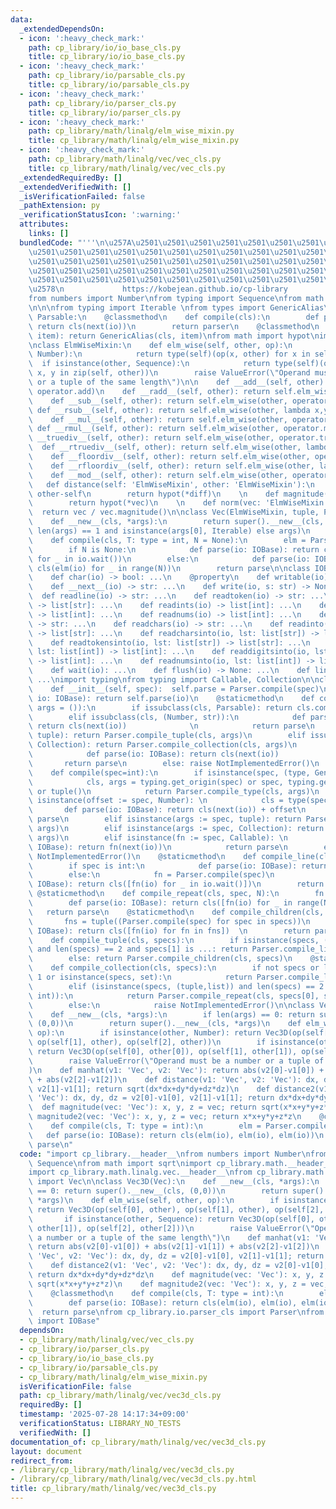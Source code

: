 ```yaml
---
data:
  _extendedDependsOn:
  - icon: ':heavy_check_mark:'
    path: cp_library/io/io_base_cls.py
    title: cp_library/io/io_base_cls.py
  - icon: ':heavy_check_mark:'
    path: cp_library/io/parsable_cls.py
    title: cp_library/io/parsable_cls.py
  - icon: ':heavy_check_mark:'
    path: cp_library/io/parser_cls.py
    title: cp_library/io/parser_cls.py
  - icon: ':heavy_check_mark:'
    path: cp_library/math/linalg/elm_wise_mixin.py
    title: cp_library/math/linalg/elm_wise_mixin.py
  - icon: ':heavy_check_mark:'
    path: cp_library/math/linalg/vec/vec_cls.py
    title: cp_library/math/linalg/vec/vec_cls.py
  _extendedRequiredBy: []
  _extendedVerifiedWith: []
  _isVerificationFailed: false
  _pathExtension: py
  _verificationStatusIcon: ':warning:'
  attributes:
    links: []
  bundledCode: "'''\n\u257A\u2501\u2501\u2501\u2501\u2501\u2501\u2501\u2501\u2501\u2501\
    \u2501\u2501\u2501\u2501\u2501\u2501\u2501\u2501\u2501\u2501\u2501\u2501\u2501\
    \u2501\u2501\u2501\u2501\u2501\u2501\u2501\u2501\u2501\u2501\u2501\u2501\u2501\
    \u2501\u2501\u2501\u2501\u2501\u2501\u2501\u2501\u2501\u2501\u2501\u2501\u2501\
    \u2501\u2501\u2501\u2501\u2501\u2501\u2501\u2501\u2501\u2501\u2501\u2501\u2501\
    \u2578\n             https://kobejean.github.io/cp-library               \n'''\n\
    from numbers import Number\nfrom typing import Sequence\nfrom math import sqrt\n\
    \n\n\nfrom typing import Iterable \nfrom types import GenericAlias\n\n\nclass\
    \ Parsable:\n    @classmethod\n    def compile(cls):\n        def parser(io: 'IOBase'):\
    \ return cls(next(io))\n        return parser\n    @classmethod\n    def __class_getitem__(cls,\
    \ item): return GenericAlias(cls, item)\nfrom math import hypot\nimport operator\n\
    \nclass ElmWiseMixin:\n    def elm_wise(self, other, op):\n        if isinstance(other,\
    \ Number):\n            return type(self)(op(x, other) for x in self)\n      \
    \  if isinstance(other, Sequence):\n            return type(self)(op(x, y) for\
    \ x, y in zip(self, other))\n        raise ValueError(\"Operand must be a number\
    \ or a tuple of the same length\")\n\n    def __add__(self, other): return self.elm_wise(other,\
    \ operator.add)\n    def __radd__(self, other): return self.elm_wise(other, operator.add)\n\
    \    def __sub__(self, other): return self.elm_wise(other, operator.sub)\n   \
    \ def __rsub__(self, other): return self.elm_wise(other, lambda x,y: operator.sub(y,x))\n\
    \    def __mul__(self, other): return self.elm_wise(other, operator.mul)\n   \
    \ def __rmul__(self, other): return self.elm_wise(other, operator.mul)\n    def\
    \ __truediv__(self, other): return self.elm_wise(other, operator.truediv)\n  \
    \  def __rtruediv__(self, other): return self.elm_wise(other, lambda x,y: operator.truediv(y,x))\n\
    \    def __floordiv__(self, other): return self.elm_wise(other, operator.floordiv)\n\
    \    def __rfloordiv__(self, other): return self.elm_wise(other, lambda x,y: operator.floordiv(y,x))\n\
    \    def __mod__(self, other): return self.elm_wise(other, operator.mod)\n\n \
    \   def distance(self: 'ElmWiseMixin', other: 'ElmWiseMixin'):\n        diff =\
    \ other-self\n        return hypot(*diff)\n    \n    def magnitude(vec: 'ElmWiseMixin'):\n\
    \        return hypot(*vec)\n    \n    def norm(vec: 'ElmWiseMixin'):\n      \
    \  return vec / vec.magnitude()\n\nclass Vec(ElmWiseMixin, tuple, Parsable):\n\
    \    def __new__(cls, *args):\n        return super().__new__(cls, args[0] if\
    \ len(args) == 1 and isinstance(args[0], Iterable) else args)\n    @classmethod\n\
    \    def compile(cls, T: type = int, N = None):\n        elm = Parser.compile(T)\n\
    \        if N is None:\n            def parse(io: IOBase): return cls(elm(io)\
    \ for _ in io.wait())\n        else:\n            def parse(io: IOBase): return\
    \ cls(elm(io) for _ in range(N))\n        return parse\n\nclass IOBase:\n    @property\n\
    \    def char(io) -> bool: ...\n    @property\n    def writable(io) -> bool: ...\n\
    \    def __next__(io) -> str: ...\n    def write(io, s: str) -> None: ...\n  \
    \  def readline(io) -> str: ...\n    def readtoken(io) -> str: ...\n    def readtokens(io)\
    \ -> list[str]: ...\n    def readints(io) -> list[int]: ...\n    def readdigits(io)\
    \ -> list[int]: ...\n    def readnums(io) -> list[int]: ...\n    def readchar(io)\
    \ -> str: ...\n    def readchars(io) -> str: ...\n    def readinto(io, lst: list[str])\
    \ -> list[str]: ...\n    def readcharsinto(io, lst: list[str]) -> list[str]: ...\n\
    \    def readtokensinto(io, lst: list[str]) -> list[str]: ...\n    def readintsinto(io,\
    \ lst: list[int]) -> list[int]: ...\n    def readdigitsinto(io, lst: list[int])\
    \ -> list[int]: ...\n    def readnumsinto(io, lst: list[int]) -> list[int]: ...\n\
    \    def wait(io): ...\n    def flush(io) -> None: ...\n    def line(io) -> list[str]:\
    \ ...\nimport typing\nfrom typing import Callable, Collection\n\nclass Parser:\n\
    \    def __init__(self, spec):  self.parse = Parser.compile(spec)\n    def __call__(self,\
    \ io: IOBase): return self.parse(io)\n    @staticmethod\n    def compile_type(cls,\
    \ args = ()):\n        if issubclass(cls, Parsable): return cls.compile(*args)\n\
    \        elif issubclass(cls, (Number, str)):\n            def parse(io: IOBase):\
    \ return cls(next(io))              \n            return parse\n        elif issubclass(cls,\
    \ tuple): return Parser.compile_tuple(cls, args)\n        elif issubclass(cls,\
    \ Collection): return Parser.compile_collection(cls, args)\n        elif callable(cls):\n\
    \            def parse(io: IOBase): return cls(next(io))              \n     \
    \       return parse\n        else: raise NotImplementedError()\n    @staticmethod\n\
    \    def compile(spec=int):\n        if isinstance(spec, (type, GenericAlias)):\n\
    \            cls, args = typing.get_origin(spec) or spec, typing.get_args(spec)\
    \ or tuple()\n            return Parser.compile_type(cls, args)\n        elif\
    \ isinstance(offset := spec, Number): \n            cls = type(spec)  \n     \
    \       def parse(io: IOBase): return cls(next(io)) + offset\n            return\
    \ parse\n        elif isinstance(args := spec, tuple): return Parser.compile_tuple(type(spec),\
    \ args)\n        elif isinstance(args := spec, Collection): return Parser.compile_collection(type(spec),\
    \ args)\n        elif isinstance(fn := spec, Callable): \n            def parse(io:\
    \ IOBase): return fn(next(io))\n            return parse\n        else: raise\
    \ NotImplementedError()\n    @staticmethod\n    def compile_line(cls, spec=int):\n\
    \        if spec is int:\n            def parse(io: IOBase): return cls(io.readnums())\n\
    \        else:\n            fn = Parser.compile(spec)\n            def parse(io:\
    \ IOBase): return cls([fn(io) for _ in io.wait()])\n        return parse\n   \
    \ @staticmethod\n    def compile_repeat(cls, spec, N):\n        fn = Parser.compile(spec)\n\
    \        def parse(io: IOBase): return cls([fn(io) for _ in range(N)])\n     \
    \   return parse\n    @staticmethod\n    def compile_children(cls, specs):\n \
    \       fns = tuple((Parser.compile(spec) for spec in specs))\n        def parse(io:\
    \ IOBase): return cls([fn(io) for fn in fns])  \n        return parse\n    @staticmethod\n\
    \    def compile_tuple(cls, specs):\n        if isinstance(specs, (tuple,list))\
    \ and len(specs) == 2 and specs[1] is ...: return Parser.compile_line(cls, specs[0])\n\
    \        else: return Parser.compile_children(cls, specs)\n    @staticmethod\n\
    \    def compile_collection(cls, specs):\n        if not specs or len(specs) ==\
    \ 1 or isinstance(specs, set):\n            return Parser.compile_line(cls, *specs)\n\
    \        elif (isinstance(specs, (tuple,list)) and len(specs) == 2 and isinstance(specs[1],\
    \ int)):\n            return Parser.compile_repeat(cls, specs[0], specs[1])\n\
    \        else:\n            raise NotImplementedError()\n\nclass Vec3D(Vec):\n\
    \    def __new__(cls, *args):\n        if len(args) == 0: return super().__new__(cls,\
    \ (0,0))\n        return super().__new__(cls, *args)\n    def elm_wise(self, other,\
    \ op):\n        if isinstance(other, Number): return Vec3D(op(self[0], other),\
    \ op(self[1], other), op(self[2], other))\n        if isinstance(other, Sequence):\
    \ return Vec3D(op(self[0], other[0]), op(self[1], other[1]), op(self[2], other[2]))\n\
    \        raise ValueError(\"Operand must be a number or a tuple of the same length\"\
    )\n    def manhat(v1: 'Vec', v2: 'Vec'): return abs(v2[0]-v1[0]) + abs(v2[1]-v1[1])\
    \ + abs(v2[2]-v1[2])\n    def distance(v1: 'Vec', v2: 'Vec'): dx, dy, dz = v2[0]-v1[0],\
    \ v2[1]-v1[1]; return sqrt(dx*dx+dy*dy+dz*dz)\n    def distance2(v1: 'Vec', v2:\
    \ 'Vec'): dx, dy, dz = v2[0]-v1[0], v2[1]-v1[1]; return dx*dx+dy*dy+dz*dz\n  \
    \  def magnitude(vec: 'Vec'): x, y, z = vec; return sqrt(x*x+y*y+z*z)\n    def\
    \ magnitude2(vec: 'Vec'): x, y, z = vec; return x*x+y*y+z*z\n    @classmethod\n\
    \    def compile(cls, T: type = int):\n        elm = Parser.compile(T)\n     \
    \   def parse(io: IOBase): return cls(elm(io), elm(io), elm(io))\n        return\
    \ parse\n"
  code: "import cp_library.__header__\nfrom numbers import Number\nfrom typing import\
    \ Sequence\nfrom math import sqrt\nimport cp_library.math.__header__\nimport cp_library.math.linalg.__header__\n\
    import cp_library.math.linalg.vec.__header__\nfrom cp_library.math.linalg.vec.vec_cls\
    \ import Vec\n\nclass Vec3D(Vec):\n    def __new__(cls, *args):\n        if len(args)\
    \ == 0: return super().__new__(cls, (0,0))\n        return super().__new__(cls,\
    \ *args)\n    def elm_wise(self, other, op):\n        if isinstance(other, Number):\
    \ return Vec3D(op(self[0], other), op(self[1], other), op(self[2], other))\n \
    \       if isinstance(other, Sequence): return Vec3D(op(self[0], other[0]), op(self[1],\
    \ other[1]), op(self[2], other[2]))\n        raise ValueError(\"Operand must be\
    \ a number or a tuple of the same length\")\n    def manhat(v1: 'Vec', v2: 'Vec'):\
    \ return abs(v2[0]-v1[0]) + abs(v2[1]-v1[1]) + abs(v2[2]-v1[2])\n    def distance(v1:\
    \ 'Vec', v2: 'Vec'): dx, dy, dz = v2[0]-v1[0], v2[1]-v1[1]; return sqrt(dx*dx+dy*dy+dz*dz)\n\
    \    def distance2(v1: 'Vec', v2: 'Vec'): dx, dy, dz = v2[0]-v1[0], v2[1]-v1[1];\
    \ return dx*dx+dy*dy+dz*dz\n    def magnitude(vec: 'Vec'): x, y, z = vec; return\
    \ sqrt(x*x+y*y+z*z)\n    def magnitude2(vec: 'Vec'): x, y, z = vec; return x*x+y*y+z*z\n\
    \    @classmethod\n    def compile(cls, T: type = int):\n        elm = Parser.compile(T)\n\
    \        def parse(io: IOBase): return cls(elm(io), elm(io), elm(io))\n      \
    \  return parse\nfrom cp_library.io.parser_cls import Parser\nfrom cp_library.io.io_base_cls\
    \ import IOBase"
  dependsOn:
  - cp_library/math/linalg/vec/vec_cls.py
  - cp_library/io/parser_cls.py
  - cp_library/io/io_base_cls.py
  - cp_library/io/parsable_cls.py
  - cp_library/math/linalg/elm_wise_mixin.py
  isVerificationFile: false
  path: cp_library/math/linalg/vec/vec3d_cls.py
  requiredBy: []
  timestamp: '2025-07-28 14:17:34+09:00'
  verificationStatus: LIBRARY_NO_TESTS
  verifiedWith: []
documentation_of: cp_library/math/linalg/vec/vec3d_cls.py
layout: document
redirect_from:
- /library/cp_library/math/linalg/vec/vec3d_cls.py
- /library/cp_library/math/linalg/vec/vec3d_cls.py.html
title: cp_library/math/linalg/vec/vec3d_cls.py
---
```

